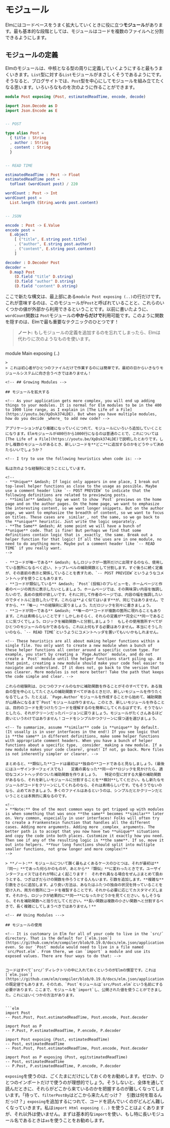 <!-- # Modules -->

# モジュール

<!-- Elm has **modules** to help you grow your codebase in a nice way. On the most basic level, modules let you break your code into multiple files. -->

Elmにはコードベースをうまく拡大していくときに役に立つ**モジュール**があります。最も基本的な段階としては、モジュールはコードを複数のファイルへと分割できるようにします。


<!-- ## Defining Modules -->

## モジュールの定義

<!-- Elm modules work best when you define them around a central type. Like how the `List` module is all about the `List` type. So say we want to build a module around a `Post` type for a blogging website. We can create something like this: -->

Elmのモジュールは、中核となる型の周りに定義していくようにすると最もうまくいきます。`List`型に対する`List`モジュールがまさしくそうであるようにです。そうなると、ブログサイトでは、`Post`型を中心にしてモジュールを組み立てたくなる思います。いろいろなものを次のように作ることができます。

```elm
module Post exposing (Post, estimatedReadTime, encode, decode)

import Json.Decode as D
import Json.Encode as E


-- POST

type alias Post =
  { title : String
  , author : String
  , content : String
  }


-- READ TIME

estimatedReadTime : Post -> Float
estimatedReadTime post =
  toFloat (wordCount post) / 220

wordCount : Post -> Int
wordCount post =
  List.length (String.words post.content)


-- JSON

encode : Post -> E.Value
encode post =
  E.object
    [ ("title", E.string post.title)
    , ("author", E.string post.author)
    , ("content", E.string post.content)
    ]

decoder : D.Decoder Post
decoder =
  D.map3 Post
    (D.field "title" D.string)
    (D.field "author" D.string)
    (D.field "content" D.string)
```

<!-- The only new syntax here is that `module Post exposing (..)` line at the very top. That means the module is known as `Post` and only certain values are available to outsiders. As written, the `wordCount` function is only available _within_ the `Post` module. Hiding functions like this is one of the most important techniques in Elm! -->

ここで新たな構文は、最上部にある`module Post exposing (..)`の行だけです。これが意味するのは、このモジュールが`Post`と呼ばれていることと、これらのいくつかの値が外部から利用できるということです。以前に書いたように、`wordCount`関数は `Post`モジュールの**中からだけで**利用可能です。このように関数を隠すのは、Elmで最も重要なテクニックのひとつです！

<!--
> **Note:** If you forget to add a module declaration, Elm will use this one instead:
>
>```elm
module Main exposing (..)
```
>
> This makes things easier for beginners working in just one file. They should not be confronted with the module system on their first day!
-->

> **ノート:** もしモジュールの定義を追加するのを忘れてしまったら、Elmは代わりに次のようなものを使います。
>
>```elm
module Main exposing (..)
```
>
> これは初心者がひとつのファイルだけで作業するのには簡単です。最初の日からいきなりモジュールシステムに向き合うべきではありません！　

<!-- ## Growing Modules -->

## モジュールを拡大する

<!-- As your application gets more complex, you will end up adding things to your modules. It is normal for Elm modules to be in the 400 to 1000 line range, as I explain in [The Life of a File](https://youtu.be/XpDsk374LDE). But when you have multiple modules, how do you decide _where_ to add new code? -->

アプリケーションがより複雑になっていくにつれて、モジュールにいろいろ追加していくことになります。Elmモジュールが400行から1000行になるのは普通のことで、これについては[The Life of a File](https://youtu.be/XpDsk374LDE)で説明したとおりです。しかし複数のモジュールがあるとき、新しいコードを**どこ**に追加するのかをどうやって決めたらいいでしょうか？

<!-- I try to use the following heuristics when code is: -->

私は次のような経験則に従うことにしています。

<!--
- **Unique** &mdash; If logic only appears in one place, I break out top-level helper functions as close to the usage as possible. Maybe use a comment header like `-- POST PREVIEW` to indicate that the following definitions are related to previewing posts.
- **Similar** &mdash; Say we want to show `Post` previews on the home page and on the author pages. On the home page, we want to emphasize the interesting content, so we want longer snippets. But on the author page, we want to emphasize the breadth of content, so we want to focus on titles. These cases are _similar_, not the same, so we go back to the **unique** heuristic. Just write the logic separately.
- **The Same** &mdash; At some point we will have a bunch of **unique** code. That is fine! But perhaps we find that some definitions contain logic that is _exactly_ the same. Break out a helper function for that logic! If all the uses are in one module, no need to do anything more. Maybe put a comment header like `-- READ TIME` if you really want.
-->

- **コードが唯一である** &mdash; もしロジックが一箇所だけに出現するのなら、使用している箇所になるべく近い、トップレベルの補助関数として分割します。すぐ後ろに続く定義が、その直前の表示と関係していることを表すため、`-- POST PREVIEW`というようなコメントヘッダを使うこともあります。
- **コードが類似している** &mdash; `Post`(投稿)のプレビューを、ホームページと作者のページの両方に表示したいとしましょう。ホームページでは、その興味深い内容を強調したいので、長めの抜粋が欲しいです。それに対して作者のページでは、内容の幅を強調したいのでタイトルに注目したいです。これらは**よく似てはいます**が、同じではありません。ですから、**『唯一』**の経験則に戻りましょう。ただロジックを別々に書きましょう。
- **コードが同一である** &mdash; **唯一の**コードが複数の箇所に現れることもあります。これは素晴らしいことです！しかしおそらく、それらの定義が**完全に**同一であることに気づくでしょう。ロジックを補助関数へと分割しましょう！　もしその使用箇所すべてがひとつのモジュールのなかであるなら、これ以上何もする必要はありません。本当にそうしたいのなら、`-- READ TIME`というようにコメントヘッダを置いてもいいかもしれません。

<!-- These heuristics are all about making helper functions within a single file. You only want to create a new module when a bunch of these helper functions all center around a specific custom type. For example, you start by creating a `Page.Author` module, and do not create a `Post` module until the helper functions start piling up. At that point, creating a new module should make your code feel easier to navigate and understand. If it does not, go back to the version that was clearer. More modules is not more better! Take the path that keeps the code simple and clear. -->

これらの経験則は、ひとつのファイルのなかに補助関数を作ることがそのすべてです。ある独自の型を中心としてたくさんの補助関数すべてがあるときだけ、新しいモジュールを作りたくなるでしょう。たとえば、`Page.Author`モジュールを作成することから始めて、補助関数が山積みになるまで`Post`モジュールは作りません。このとき、新しいモジュールを作ることは、目的のコードを見つけたりコードを理解するのを簡単にしてくれるはずです。そうでないとしたら、それがクリーンだったバージョンに戻りましょう。モジュールがたくさんあるほど良いというわけではありません！コードをシンプルかつクリーンに保つ道を選びましょう。

<!-- To summarize, assume **similar** code is **unique** by default. (It usually is in user interfaces in the end!) If you see logic that is **the same** in different definitions, make some helper functions with appropriate comment headers. When you have a bunch of helper functions about a specific type, _consider_ making a new module. If a new module makes your code clearer, great! If not, go back. More files is not inherently simpler or clearer. -->

まとめると、**類似した**コードは最初は**独自の**コードであると見なしましょう。(最後にはユーザインターフェイスでも)　　定義の異なった**同一の**ロジックを見かけたら、適切なコメントヘッダのついた補助関数を作りましょう。　　特定の型に対する大量の補助関数があるなら、それを新しいモジュールに分割することを**検討**してください。もし新たなモジュールがコードをクリーンにしてくれるのなら、それは素晴らしいです。でもそうでないのなら、止めておきましょう。多くのファイルはあるというのは、シンプルだとかクリーンだということとは本質的に異なるのです。

<!--
> **Note:** One of the most common ways to get tripped up with modules is when something that was once **the same** becomes **similar** later on. Very common, especially in user interfaces! Folks will often try to create a Frankenstein function that handles all the different cases. Adding more arguments. Adding more _complex_ arguments. The better path is to accept that you now have two **unique** situations and copy the code into both places. Customize it exactly how you need. Then see if any of the resulting logic is **the same**. If so, move it out into helpers. **Your long functions should split into multiple smaller functions, not grow longer and more complex!**
-->

> **ノート:** モジュールについて躓く最もよくあるケースのひとつは、それが最初は**『同一』**であった何らかのものが、あとから**『類似』**に変わったときです。ユーザインターフェイスではそれが特によく起こります！　それぞれ異なる場合をぜんぶまとめて扱おうとする、つぎはぎだらけの関数を作ろうとする人もいます。引数を追加します。**複雑な**引数をさらに追加します。より良い方法は、あなたはふたつの独自の状況を持っていることを受け入れ、両方の箇所にコードを複製することです。それから必要に応じてカスタマイズします。それから、ロジックが結果的に**同一**になったかどうかを見てください。もしそうなら、それを補助関数へと括りだしてください。**長い関数は複数の小さい関数へと分割するべきで、長く複雑にしてしまうべきではありません！**

<!-- ## Using Modules --->

## モジュールの使用

<!-- It is customary in Elm for all of your code to live in the `src/` directory. That is the default for [`elm.json`](https://github.com/elm/compiler/blob/0.19.0/docs/elm.json/application.md) even. So our `Post` module would need to live in a file named `src/Post.elm`. From there, we can `import` a module and use its exposed values. There are four ways to do that: -->


コードはすべて`src/`ディレクトリの中に入れておくというのがElmの慣習です。これは[`elm.json`](https://github.com/elm/compiler/blob/0.19.0/docs/elm.json/application.md)の既定値でもあります。そのため、`Post`モジュールは`src/Post.elm`という名前にする必要があります。ここまで、モジュールを`import`し、公開された値を使うことができました。これにはいくつかの方法があります。


```elm
import Post
-- Post.Post, Post.estimatedReadTime, Post.encode, Post.decoder

import Post as P
-- P.Post, P.estimatedReadTime, P.encode, P.decoder

import Post exposing (Post, estimatedReadTime)
-- Post, estimatedReadTime
-- Post.Post, Post.estimatedReadTime, Post.encode, Post.decoder

import Post as P exposing (Post, egitstimatedReadTime)
-- Post, estimatedReadTime
-- P.Post, P.estimatedReadTime, P.encode, P.decoder
```

<!-- I recommend using `exposing` pretty rarely. Ideally on zero or one of your imports. Otherwise, it can start getting hard to figure out where things came from when reading though. “Wait, where is `filterPostBy` from again? What arguments does it take?” It gets harder and harder to read through code as you add more `exposing`. I tend to use it for `import Html exposing (..)` but not on anything else. For everything else, I recommend using the standard `import` and maybe using `as` if you have a particularly long module name! -->

`exposing`を使うのは、ごくたまにだけにしておくのをお勧めします。ゼロか、ひとつのインポートだけで使うのが理想的でしょう。そうしないと、全体を通して読んだときに、それらがどこから来ているのかを把握するのが難しくなってしまいます。「待って、`filterPostBy`はどこから来たんだっけ？　引数は何を取るんだっけ？」`exposing`を追加するにつれて、コードを読んでいくのがどんどん難しくなっていきます。私は`import Html exposing (..)` を使うことはよくありますが、それ以外は使いません。まずは基本的な`import`を使い、もし特に長いモジュール名であるときは`as`を使うことをお勧めします。

